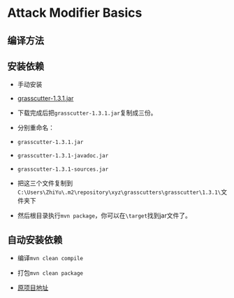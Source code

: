 # Attack Modifier Basics

## 编译方法

##  安装依赖
* 手动安装
* [grasscutter-1.3.1.jar](https://github.com/Grasscutters/Grasscutter/releases/download/v1.3.1/grasscutter-1.3.1.jar)

* 下载完成后把`grasscutter-1.3.1.jar`复制成三份。

* 分别重命名：
* `grasscutter-1.3.1.jar`

* `grasscutter-1.3.1-javadoc.jar`

* `grasscutter-1.3.1-sources.jar`

* 把这三个文件复制到`C:\Users\ZhiYu\.m2\repository\xyz\grasscutters\grasscutter\1.3.1\`文件夹下

* 然后根目录执行`mvn package`，你可以在`\target`找到jar文件了。

## 自动安装依赖

* 编译`mvn clean compile`
* 打包`mvn clean package`

* [原项目地址](https://github.com/NotThorny/AttackModifier/tree/master)